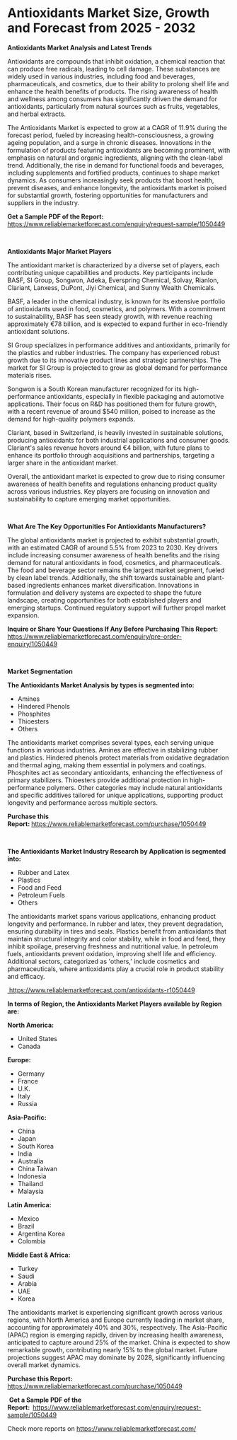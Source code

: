 <p><h1>Antioxidants Market Size, Growth and Forecast from 2025 - 2032</h1></p><p><strong>Antioxidants Market Analysis and Latest Trends</strong></p>
<p><p>Antioxidants are compounds that inhibit oxidation, a chemical reaction that can produce free radicals, leading to cell damage. These substances are widely used in various industries, including food and beverages, pharmaceuticals, and cosmetics, due to their ability to prolong shelf life and enhance the health benefits of products. The rising awareness of health and wellness among consumers has significantly driven the demand for antioxidants, particularly from natural sources such as fruits, vegetables, and herbal extracts.</p><p>The Antioxidants Market is expected to grow at a CAGR of 11.9% during the forecast period, fueled by increasing health-consciousness, a growing ageing population, and a surge in chronic diseases. Innovations in the formulation of products featuring antioxidants are becoming prominent, with emphasis on natural and organic ingredients, aligning with the clean-label trend. Additionally, the rise in demand for functional foods and beverages, including supplements and fortified products, continues to shape market dynamics. As consumers increasingly seek products that boost health, prevent diseases, and enhance longevity, the antioxidants market is poised for substantial growth, fostering opportunities for manufacturers and suppliers in the industry.</p></p>
<p><strong>Get a Sample PDF of the Report:&nbsp;</strong> <a href="https://www.reliablemarketforecast.com/enquiry/request-sample/1050449?utm_campaign=2866&utm_medium=2&utm_source=Github&utm_content=ia&utm_term=02042025&utm_id=antioxidants">https://www.reliablemarketforecast.com/enquiry/request-sample/1050449</a></p>
<p>&nbsp;</p>
<p><strong>Antioxidants Major Market Players</strong></p>
<p><p>The antioxidant market is characterized by a diverse set of players, each contributing unique capabilities and products. Key participants include BASF, SI Group, Songwon, Adeka, Everspring Chemical, Solvay, Rianlon, Clariant, Lanxess, DuPont, Jiyi Chemical, and Sunny Wealth Chemicals. </p><p>BASF, a leader in the chemical industry, is known for its extensive portfolio of antioxidants used in food, cosmetics, and polymers. With a commitment to sustainability, BASF has seen steady growth, with revenue reaching approximately €78 billion, and is expected to expand further in eco-friendly antioxidant solutions.</p><p>SI Group specializes in performance additives and antioxidants, primarily for the plastics and rubber industries. The company has experienced robust growth due to its innovative product lines and strategic partnerships. The market for SI Group is projected to grow as global demand for performance materials rises.</p><p>Songwon is a South Korean manufacturer recognized for its high-performance antioxidants, especially in flexible packaging and automotive applications. Their focus on R&D has positioned them for future growth, with a recent revenue of around $540 million, poised to increase as the demand for high-quality polymers expands.</p><p>Clariant, based in Switzerland, is heavily invested in sustainable solutions, producing antioxidants for both industrial applications and consumer goods. Clariant's sales revenue hovers around €4 billion, with future plans to enhance its portfolio through acquisitions and partnerships, targeting a larger share in the antioxidant market.</p><p>Overall, the antioxidant market is expected to grow due to rising consumer awareness of health benefits and regulations enhancing product quality across various industries. Key players are focusing on innovation and sustainability to capture emerging market opportunities.</p></p>
<p>&nbsp;</p>
<p><strong>What Are The Key Opportunities For Antioxidants Manufacturers?</strong></p>
<p><p>The global antioxidants market is projected to exhibit substantial growth, with an estimated CAGR of around 5.5% from 2023 to 2030. Key drivers include increasing consumer awareness of health benefits and the rising demand for natural antioxidants in food, cosmetics, and pharmaceuticals. The food and beverage sector remains the largest market segment, fueled by clean label trends. Additionally, the shift towards sustainable and plant-based ingredients enhances market diversification. Innovations in formulation and delivery systems are expected to shape the future landscape, creating opportunities for both established players and emerging startups. Continued regulatory support will further propel market expansion.</p></p>
<p><strong>Inquire or Share Your Questions If Any Before Purchasing This Report:</strong> <a href="https://www.reliablemarketforecast.com/enquiry/pre-order-enquiry/1050449?utm_campaign=2866&utm_medium=2&utm_source=Github&utm_content=ia&utm_term=02042025&utm_id=antioxidants">https://www.reliablemarketforecast.com/enquiry/pre-order-enquiry/1050449</a></p>
<p>&nbsp;</p>
<p><strong>Market Segmentation</strong></p>
<p><strong>The Antioxidants Market Analysis by types is segmented into:</strong></p>
<p><ul><li>Amines</li><li>Hindered Phenols</li><li>Phosphites</li><li>Thioesters</li><li>Others</li></ul></p>
<p><p>The antioxidants market comprises several types, each serving unique functions in various industries. Amines are effective in stabilizing rubber and plastics. Hindered phenols protect materials from oxidative degradation and thermal aging, making them essential in polymers and coatings. Phosphites act as secondary antioxidants, enhancing the effectiveness of primary stabilizers. Thioesters provide additional protection in high-performance polymers. Other categories may include natural antioxidants and specific additives tailored for unique applications, supporting product longevity and performance across multiple sectors.</p></p>
<p><strong>Purchase this Report:&nbsp;</strong><a href="https://www.reliablemarketforecast.com/purchase/1050449?utm_campaign=2866&utm_medium=2&utm_source=Github&utm_content=ia&utm_term=02042025&utm_id=antioxidants">https://www.reliablemarketforecast.com/purchase/1050449</a></p>
<p>&nbsp;</p>
<p><strong>The Antioxidants Market Industry Research by Application is segmented into:</strong></p>
<p><ul><li>Rubber and Latex</li><li>Plastics</li><li>Food and Feed</li><li>Petroleum Fuels</li><li>Others</li></ul></p>
<p><p>The antioxidants market spans various applications, enhancing product longevity and performance. In rubber and latex, they prevent degradation, ensuring durability in tires and seals. Plastics benefit from antioxidants that maintain structural integrity and color stability, while in food and feed, they inhibit spoilage, preserving freshness and nutritional value. In petroleum fuels, antioxidants prevent oxidation, improving shelf life and efficiency. Additional sectors, categorized as 'others,' include cosmetics and pharmaceuticals, where antioxidants play a crucial role in product stability and efficacy.</p></p>
<p><a href="https://www.reliablemarketforecast.com/antioxidants-r1050449?utm_campaign=2866&utm_medium=2&utm_source=Github&utm_content=ia&utm_term=02042025&utm_id=antioxidants">&nbsp;https://www.reliablemarketforecast.com/antioxidants-r1050449</a></p>
<p><strong>In terms of Region, the Antioxidants Market Players available by Region are:</strong></p>
<p>
    <p> <strong> North America: </strong>
        <ul>
            <li>United States</li>
            <li>Canada</li>
        </ul>
        </p> 
    <p> <strong> Europe: </strong>
        <ul>
            <li>Germany</li>
            <li>France</li>
            <li>U.K.</li>
            <li>Italy</li>
            <li>Russia</li>
        </ul>
        </p> 
    <p> <strong> Asia-Pacific: </strong>
        <ul>
            <li>China</li>
            <li>Japan</li>
            <li>South Korea</li>
            <li>India</li>
            <li>Australia</li>
            <li>China Taiwan</li>
            <li>Indonesia</li>
            <li>Thailand</li>
            <li>Malaysia</li>
        </ul>
        </p> 
    <p> <strong> Latin America: </strong>
        <ul>
            <li>Mexico</li>
            <li>Brazil</li>
            <li>Argentina Korea</li>
            <li>Colombia</li>
        </ul>
        </p> 
    <p> <strong> Middle East & Africa: </strong>
        <ul>
            <li>Turkey</li>
            <li>Saudi</li>
            <li>Arabia</li>
            <li>UAE</li>
            <li>Korea</li>
        </ul>
    </p>
    </p>
<p><p>The antioxidants market is experiencing significant growth across various regions, with North America and Europe currently leading in market share, accounting for approximately 40% and 30%, respectively. The Asia-Pacific (APAC) region is emerging rapidly, driven by increasing health awareness, anticipated to capture around 25% of the market. China is expected to show remarkable growth, contributing nearly 15% to the global market. Future projections suggest APAC may dominate by 2028, significantly influencing overall market dynamics.</p></p>
<p><strong>Purchase this Report: </strong><a href="https://www.reliablemarketforecast.com/purchase/1050449?utm_campaign=2866&utm_medium=2&utm_source=Github&utm_content=ia&utm_term=02042025&utm_id=antioxidants">https://www.reliablemarketforecast.com/purchase/1050449</a></p>
<p>&nbsp;<strong>Get a Sample PDF of the Report:&nbsp;&nbsp;</strong><a href="https://www.reliablemarketforecast.com/enquiry/request-sample/1050449?utm_campaign=2866&utm_medium=2&utm_source=Github&utm_content=ia&utm_term=02042025&utm_id=antioxidants">https://www.reliablemarketforecast.com/enquiry/request-sample/1050449</a></p>
<p><strong></strong></p>
<p>Check more reports on <a href="https://www.reliablemarketforecast.com/?utm_campaign=2866&utm_medium=2&utm_source=Github&utm_content=ia&utm_term=02042025&utm_id=antioxidants">https://www.reliablemarketforecast.com/</a></p>